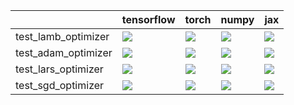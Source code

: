 |                     | tensorflow                                                                                                                                                                             | torch                                                                                                                                                                              | numpy                                                                                                                                                                                  | jax                                                                                                                                                                                |
|:--------------------|:---------------------------------------------------------------------------------------------------------------------------------------------------------------------------------------|:-----------------------------------------------------------------------------------------------------------------------------------------------------------------------------------|:---------------------------------------------------------------------------------------------------------------------------------------------------------------------------------------|:-----------------------------------------------------------------------------------------------------------------------------------------------------------------------------------|
| test_lamb_optimizer | <a href="https://github.com/unifyai/ivy/actions/runs/4600590979/jobs/8127386198" rel="noopener noreferrer" target="_blank"><img src=https://img.shields.io/badge/-success-success></a> | <a href="https://github.com/unifyai/ivy/actions/runs/4600590979/jobs/8127386198" rel="noopener noreferrer" target="_blank"><img src=https://img.shields.io/badge/-failure-red></a> | <a href="https://github.com/unifyai/ivy/actions/runs/4600590979/jobs/8127386198" rel="noopener noreferrer" target="_blank"><img src=https://img.shields.io/badge/-success-success></a> | <a href="https://github.com/unifyai/ivy/actions/runs/4600590979/jobs/8127386198" rel="noopener noreferrer" target="_blank"><img src=https://img.shields.io/badge/-failure-red></a> |
| test_adam_optimizer | <a href="https://github.com/unifyai/ivy/actions/runs/4600590979/jobs/8127386198" rel="noopener noreferrer" target="_blank"><img src=https://img.shields.io/badge/-success-success></a> | <a href="https://github.com/unifyai/ivy/actions/runs/4600590979/jobs/8127386198" rel="noopener noreferrer" target="_blank"><img src=https://img.shields.io/badge/-failure-red></a> | <a href="https://github.com/unifyai/ivy/actions/runs/4600590979/jobs/8127386198" rel="noopener noreferrer" target="_blank"><img src=https://img.shields.io/badge/-success-success></a> | <a href="https://github.com/unifyai/ivy/actions/runs/4600590979/jobs/8127386198" rel="noopener noreferrer" target="_blank"><img src=https://img.shields.io/badge/-failure-red></a> |
| test_lars_optimizer | <a href="https://github.com/unifyai/ivy/actions/runs/4600590979/jobs/8127386198" rel="noopener noreferrer" target="_blank"><img src=https://img.shields.io/badge/-success-success></a> | <a href="https://github.com/unifyai/ivy/actions/runs/4600590979/jobs/8127386198" rel="noopener noreferrer" target="_blank"><img src=https://img.shields.io/badge/-failure-red></a> | <a href="https://github.com/unifyai/ivy/actions/runs/4600590979/jobs/8127386198" rel="noopener noreferrer" target="_blank"><img src=https://img.shields.io/badge/-success-success></a> | <a href="https://github.com/unifyai/ivy/actions/runs/4600590979/jobs/8127386198" rel="noopener noreferrer" target="_blank"><img src=https://img.shields.io/badge/-failure-red></a> |
| test_sgd_optimizer  | <a href="https://github.com/unifyai/ivy/actions/runs/4600590979/jobs/8127386198" rel="noopener noreferrer" target="_blank"><img src=https://img.shields.io/badge/-success-success></a> | <a href="https://github.com/unifyai/ivy/actions/runs/4600590979/jobs/8127386198" rel="noopener noreferrer" target="_blank"><img src=https://img.shields.io/badge/-failure-red></a> | <a href="https://github.com/unifyai/ivy/actions/runs/4600590979/jobs/8127386198" rel="noopener noreferrer" target="_blank"><img src=https://img.shields.io/badge/-success-success></a> | <a href="https://github.com/unifyai/ivy/actions/runs/4600590979/jobs/8127386198" rel="noopener noreferrer" target="_blank"><img src=https://img.shields.io/badge/-failure-red></a> |
